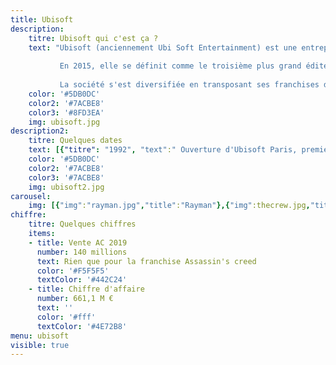 ```yaml
---
title: Ubisoft 
description:
    titre: Ubisoft qui c'est ça ?
    text: "Ubisoft (anciennement Ubi Soft Entertainment) est une entreprise française de développement, d'édition et de distribution de jeux vidéo, créée en mars 1986 par les cinq frères Guillemot, originaires de Carentoir dans le Morbihan, en France.
           
           En 2015, elle se définit comme le troisième plus grand éditeur indépendant du monde9,Note 1, derrière les américains Electronic Arts et Activision Blizzard. Également en 2015, elle est le plus gros éditeur français de jeux vidéo devant Gameloft10, une autre société de jeux vidéo créée en 1999 par la famille Guillemot. Ubisoft est détenteur de nombreuses franchises à succès telles que Rayman, Prince of Persia, Tom Clancy, Assassin's Creed, Far Cry, Just Dance, Watch Dogs, Driver.
           
           La société s'est diversifiée en transposant ses franchises de jeux vidéo dans les domaines de la bande dessinée depuis 2009 avec Les Deux Royaumes et du cinéma et de la télévision depuis 2011 avec sa filiale Ubisoft Motion Pictures."
    color: '#5DB0DC'
    color2: '#7ACBE8'
    color3: '#8FD3EA'
    img: ubisoft.jpg
description2:
    titre: Quelques dates
    text: [{"titre": "1992", "text":" Ouverture d'Ubisoft Paris, premier studio de développement"},{"titre": "1995", "text":"Création de Rayman"},{"titre": "1996", "text":"Entrée en bourse"},{"titre": "2000", "text":"Acquisition de Red Storm Entertainment et de la licence Tom Clancy's"},{"titre": "2007", "text":"Succès mondial d'Assassin's Creed"},{"titre": "2011", "text":"Lancement de sa société de production cinématographique"}]
    color: '#5DB0DC'
    color2: '#7ACBE8'
    color3: '#7ACBE8'
    img: ubisoft2.jpg
carousel:
    img: [{"img":"rayman.jpg","title":"Rayman"},{"img":thecrew.jpg,"title":"The crew"},{"img":"tomclancys.jpg","title":"Tom Clancys"},{"img":"watchdogs.jpg","title":"Watch Dogs"}]
chiffre:
    titre: Quelques chiffres
    items:
    - title: Vente AC 2019
      number: 140 millions
      text: Rien que pour la franchise Assassin's creed
      color: '#F5F5F5'
      textColor: '#442C24'
    - title: Chiffre d'affaire
      number: 661,1 M €
      text: ''
      color: '#fff'
      textColor: '#4E72B8'
menu: ubisoft
visible: true
---
```


